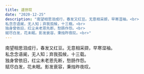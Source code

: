 ```yaml
---
title: 遥世叹
date: "2020-12-25"
description: "南望相思泪成行，春发又红豆。无意相采撷，早寒湿袖。<br>
私念念语阑，无人知；弃我孤候，十三载。<br>
独身曾依旧，红尘未老恩先断，愁肠作怨。<br>
赋尽白发，花未眠。影发衰容，秉烛昨夜叹。<br>"
---
```


南望相思泪成行，春发又红豆。无意相采撷，早寒湿袖。<br>
私念念语阑，无人知；弃我孤候，十三载。<br>
独身曾依旧，红尘未老恩先断，愁肠作怨。<br>
赋尽白发，花未眠。影发衰容，秉烛昨夜叹。<br>
